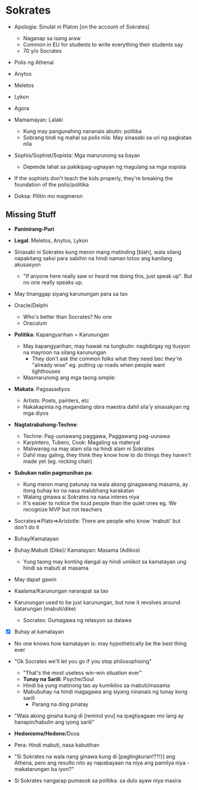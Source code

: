 # Sokrates

* Apologia: Sinulat ni Platon [on the account of Sokrates]
  * Naganap sa isang araw
  * Common in EU for students to write everything their students say
  * 70 y/o Socrates
* Polis ng Athenai
* Anytos
* Meletos
* Lykon
* Agora

* Mamamayan: Lalaki
  * Kung may pangunahing nananais abutin: politika
  * Sobrang tindi ng mahal sa polis nila: May sinasabi sa uri ng pagkatao nila
* Sophis/Sophist/Sopista: Mga marurunong sa bayan
  * Depende lahat sa pakikipag-ugnayan ng magulang sa mga sopista
* If the sophists don't teach the kids properly, they're breaking the foundation of the polis/politika
* Doksa: Pilitin mo magmeron

## Missing Stuff

* **Paninirang-Puri**
* **Legal**: Meletos, Anytos, Lykon
* Sinasabi ni Sokrates kung meron mang matinding [blah], wala silang napakitang saksi para sabihin na hindi naman totoo ang kanilang akusasyon
  * "If anyone here really saw or heard me doing this, just speak up". But no one really speaks up.
* May tinanggap siyang karunungan para sa tao
* Oracle/Delphi
  * Who's better than Socrates? No one
  * Oraculum
* **Politika**: Kapangyarihan = Karunungan
  * May kapangyarihan, may hawak na tungkulin: nagbibigay ng ilusyon na mayroon na silang karunungan
    * They don't ask the common folks what they need bec they're "already wise" eg. putting up roads when people want lighthouses
  * Masmarunong ang mga taong simple: 
* **Makata**: Pagsasadiyos
  * Artists: Poets, painters, etc
  * Nakakapinta ng magandang obra maestra dahil sila'y sinasakyan ng mga diyos
* **Nagtatrabahong-Techne**: 
  * Techne: Pag-uunawang paggawa, Paggawang pag-uunawa 
  * Karpintero, Tubero, Cook: Magaling sa materyal
  * Maliwanag na may alam sila na hindi alam ni Sokrates
  * Dahil may galing, they think they know how to do things they haven't made yet (eg. rocking chair)
* **Subukan natin pagmunihan pa**: 
  * Kung meron mang patunay na wala akong ginagawang masama, ay itong buhay ko na nasa malubhang karakatan
  * Walang ginawa si Sokrates na nasa interes niya
  * It's easier to notice the loud people than the quiet ones eg. We recognize MVP but not teachers

* Socrates=>Plato=>Aristotle: There are people who know 'mabuti' but don't do it
* Buhay/Kamatayan
* Buhay:Mabuti (Dike)/ Kamatayan: Masama (Adikos)
  * Yung taong may konting dangal ay hindi umiikot sa kamatayan ung hindi sa mabuti at masama
* May dapat gawin
* Kaalama/Karunungan nararapat sa tao
* Karunungan used to be just karunungan, but now it revolves around katarungan (mabuti/dike)
  * Socrates: Gumagawa ng relasyon sa dalawa
* [X] Buhay at kamatayan
* No one knows how kamatayan is: may hypothetically be the best thing ever

* "Ok Socrates we'll let you go if you stop philosophising"
  * "That's the most useless win-win situation ever"
  * **Tunay na Sarili**: Psyche/Soul
  * Hindi ba yung matinong tao ay kumikilos sa mabuti/masama
  * Mabubuhay na hindi magagawa ang siyang ninanais ng tunay kong sarili
    * Parang na ding pinatay

* "Wala akong ginaha kung di [remind you] na ipagtiyagaan mo lang ay hanapin/habulin ang iyong sarili"
* **Hedonismo/Hedone**/Doxa
* Pera: Hindi mabuti, nasa kabutihan


* "Si Sokrates na wala nang ginawa kung di [paglingkuran!??!}] ang Athena, pero ang resulto nito ay napabayaan na niya ang pamilya niya - makatarungan ba iyon?"
* Si Sokrates nangarap pumasok sa politika: sa dulo ayaw niya masira